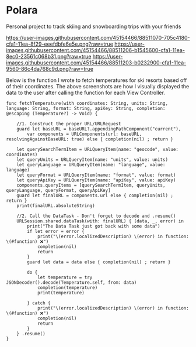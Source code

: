 # Polara
Personal project to track skiing and snowboarding trips with your friends

https://user-images.githubusercontent.com/45154466/88511070-705c4180-cfa1-11ea-8f29-eeefdbfe6e5e.png?raw=true
https://user-images.githubusercontent.com/45154466/88511206-b1545600-cfa1-11ea-8ec0-23561c068b31.png?raw=true
https://user-images.githubusercontent.com/45154466/88511203-b0232900-cfa1-11ea-9560-86c4da768c9d.png?raw=true

Below is the function I wrote to fetch temperatures for ski resorts based off of their coordinates. The above screenshots are how I visually displayed the data to the user after calling the function for each View Controller.

    func fetchTemperature(with coordinates: String, units: String, language: String, format: String, apiKey: String, completion: @escaping (Temperature?) -> Void) {
        
        //1. Construct the proper URL/URLRequest
        guard let baseURL = baseURL?.appendingPathComponent("current"),
            var components = URLComponents(url: baseURL, resolvingAgainstBaseURL: true) else { completion(nil) ; return }
        
        let querySearchTermItem = URLQueryItem(name: "geocode", value: coordinates)
        let queryUnits = URLQueryItem(name: "units", value: units)
        let queryLanguage = URLQueryItem(name: "language", value: language)
        let queryFormat = URLQueryItem(name: "format", value: format)
        let queryApiKey = URLQueryItem(name: "apiKey", value: apiKey)
        components.queryItems = [querySearchTermItem, queryUnits, queryLanguage, queryFormat, queryApiKey]
        guard let finalURL = components.url else { completion(nil) ; return }
        print(finalURL.absoluteString)
        
        //2. Call the DataTask - Don't forget to decode and .resume()
        URLSession.shared.dataTask(with: finalURL) { (data, _, error) in
            print("The Data Task just got back with some data")
            if let error = error {
                print("\(error.localizedDescription) \(error) in function: \(#function) ❌")
                completion(nil)
                return
            }
            guard let data = data else { completion(nil) ; return }
            
            do {
                let temperature = try JSONDecoder().decode(Temperature.self, from: data)
                completion(temperature)
                print(temperature)
            
            } catch {
                print("\(error.localizedDescription) \(error) in function: \(#function) ❌")
                completion(nil)
                return
            }
        } .resume()
    }
